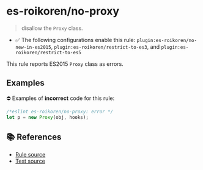 # es-roikoren/no-proxy
> disallow the `Proxy` class.

- ✅ The following configurations enable this rule: `plugin:es-roikoren/no-new-in-es2015`, `plugin:es-roikoren/restrict-to-es3`, and `plugin:es-roikoren/restrict-to-es5`

This rule reports ES2015 `Proxy` class as errors.

## Examples

⛔ Examples of **incorrect** code for this rule:

```js
/*eslint es-roikoren/no-proxy: error */
let p = new Proxy(obj, hooks);
```

## 📚 References

- [Rule source](https://github.com/roikoren755/eslint-plugin-es/blob/v2.0.10/src/rules/no-proxy.ts)
- [Test source](https://github.com/roikoren755/eslint-plugin-es/blob/v2.0.10/tests/src/rules/no-proxy.ts)
